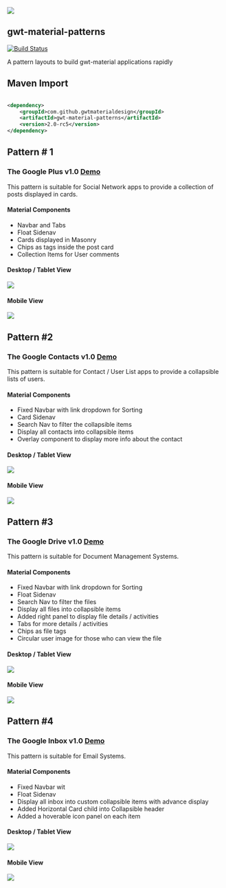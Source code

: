 <img src="http://i.imgur.com/vCZg1GH.png" />

## gwt-material-patterns
[![Build Status](https://travis-ci.org/GwtMaterialDesign/gwt-material-patterns.svg?branch=master)](https://travis-ci.org/GwtMaterialDesign/gwt-material-patterns)

<p>A pattern layouts to build gwt-material applications rapidly</p>

## Maven Import
``` xml

<dependency>
    <groupId>com.github.gwtmaterialdesign</groupId>
    <artifactId>gwt-material-patterns</artifactId>
    <version>2.0-rc5</version>
</dependency>

```

## Pattern # 1 
### The Google Plus v1.0 <a href="http://gwtmaterialdesign.github.io/gwt-material-patterns/snapshot/#google_plus">Demo</a> 
This pattern is suitable for Social  Network apps to provide a collection of posts displayed in cards.
#### Material Components
<ul>
  <li> Navbar and Tabs</li>
  <li> Float Sidenav </li>
  <li> Cards displayed in Masonry </li>
  <li> Chips as tags inside the post card  </li>
  <li> Collection Items for User comments </li>
</ul>

#### Desktop / Tablet View
<img src="http://i.imgur.com/3S3Zetw.gif" />

#### Mobile View
<img src="http://i.imgur.com/pfarQGt.gif" />


## Pattern #2
### The Google Contacts v1.0 <a href="http://gwtmaterialdesign.github.io/gwt-material-patterns/snapshot#google_contacts">Demo</a>
This pattern is suitable for Contact / User List apps to provide a collapsible lists of users.
#### Material Components
<ul>
  <li> Fixed Navbar with link dropdown for Sorting</li>
  <li> Card Sidenav </li>
  <li> Search Nav to filter the collapsible items </li>
  <li> Display all contacts into collapsible items </li>
  <li> Overlay component to display more info about the contact </li>
</ul>

#### Desktop / Tablet View
<img src="http://i.imgur.com/TCQ4zot.gif" />

#### Mobile View
<img src="http://i.imgur.com/SxhMv92.gif" />

## Pattern #3
### The Google Drive v1.0 <a href="http://gwtmaterialdesign.github.io/gwt-material-patterns/snapshot#google_drive">Demo</a>
This pattern is suitable for Document Management Systems.
#### Material Components
<ul>
  <li> Fixed Navbar with link dropdown for Sorting</li>
  <li> Float Sidenav </li>
  <li> Search Nav to filter the files</li>
  <li> Display all files into collapsible items </li>
  <li> Added right panel to display file details / activities </li>
  <li> Tabs for more details / activities </li>
  <li> Chips as file tags </li>
  <li> Circular user image for those who can view the file </li>
</ul>

#### Desktop / Tablet View
<img src="http://i.imgur.com/LkQo3Nb.gif" />

#### Mobile View
<img src="http://i.imgur.com/0MGLaYo.gif" />

## Pattern #4
### The Google Inbox v1.0 <a href="http://gwtmaterialdesign.github.io/gwt-material-patterns/snapshot#google_inbox">Demo</a>
This pattern is suitable for Email Systems.
#### Material Components
<ul>
  <li> Fixed Navbar wit</li>
  <li> Float Sidenav </li>
  <li> Display all inbox into custom collapsible items with advance display</li>
  <li> Added Horizontal Card child into Collapsible header </li>
  <li> Added a hoverable icon panel on each item </li>
</ul>

#### Desktop / Tablet View
<img src="http://i.imgur.com/AfK6QLK.gif" />

#### Mobile View
<img src="http://i.imgur.com/v1F2Ooy.gif" />

